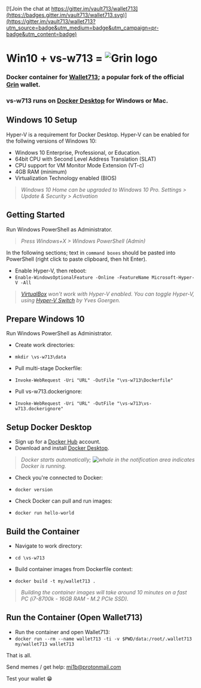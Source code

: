 
[![Join the chat at https://gitter.im/vault713/wallet713](https://badges.gitter.im/vault713/wallet713.svg)](https://gitter.im/vault713/wallet713?utm_source=badge&utm_medium=badge&utm_campaign=pr-badge&utm_content=badge)

# **Win10 + vs-w713 =** ![Grin logo](https://ipfs.io/ipfs/QmdboUjYec5DW2bveXQasCm6Y19KjkZorULkTXo8ogfkU3)

### Docker container for [Wallet713](https://github.com/vault713/wallet713); a popular fork of the official [Grin](https://github.com/mimblewimble/grin) wallet.
### vs-w713 runs on [Docker Desktop](https://www.docker.com/products/docker-desktop) for Windows or Mac.

## Windows 10 Setup
Hyper-V is a requirement for Docker Desktop. Hyper-V can be enabled for the follwing versions of Windows 10:

* Windows 10 Enterprise, Professional, or Education.
* 64bit CPU with Second Level Address Translation (SLAT)
* CPU support for VM Monitor Mode Extension (VT-c)
* 4GB RAM (minimum)
* Virtualization Technology enabled (BIOS)

>*Windows 10 Home can be upgraded to Windows 10 Pro. Settings > Update & Security > Activation*

## Getting Started
Run Windows PowerShell as Administrator.
>*Press Windows+X > Windows PowerShell (Admin)*

In the following sections; text in `command boxes` should be  pasted into PowerShell (right click to paste clipboard, then hit Enter).

* Enable Hyper-V, then reboot:
 * `Enable-WindowsOptionalFeature -Online -FeatureName Microsoft-Hyper-V -All`

>*[VirtualBox](https://www.virtualbox.org/) won't work with Hyper-V enabled. You can toggle Hyper-V, using [Hyper-V Switch](https://unclassified.software/en/apps/hypervswitch) by Yves Goergen.*

## Prepare Windows 10
Run Windows PowerShell as Administrator.
* Create work directories:
 * `mkdir \vs-w713\data`


* Pull multi-stage Dockerfile:
 * `Invoke-WebRequest -Uri "URL" -OutFile "\vs-w713\Dockerfile"`


* Pull vs-w713.dockerignore:
 * `Invoke-WebRequest -Uri "URL" -OutFile "\vs-w713\vs-w713.dockerignore"`

## Setup Docker Desktop

* Sign up for a [Docker Hub](https://hub.docker.com/signup) account.
* Download and install [Docker Desktop](https://hub.docker.com/editions/community/docker-ce-desktop-windows).

>*Docker starts automatically; ![whale](https://ipfs.io/ipfs/Qmd3RCnf58MoTH1uVbqehXg9keVZgBZMvA9vVpaN76hBKv) in the notification area indicates Docker is running.*

* Check you're connected to Docker:
 * `docker version`


* Check Docker can pull and run images:
 * `docker run hello-world`

## Build the Container

* Navigate to work directory:
 * `cd \vs-w713`


 * Build container images from Dockerfile context:
  * `docker build -t my/wallet713 .`

>*Building the container images will take around 10 minutes on a fast PC (i7-8700k - 16GB RAM - M.2 PCIe SSD).*

## Run the Container (Open Wallet713)

 * Run the container and open Wallet713:
  * `docker run --rm --name wallet713 -ti -v $PWD/data:/root/.wallet713 my/wallet713 wallet713`


  That is all.

  Send memes / get help: mi1b@protonmail.com

  Test your wallet :grin:
